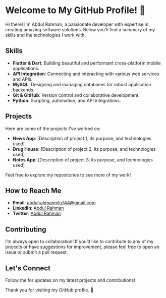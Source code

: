 # Welcome to My GitHub Profile! 🚀

Hi there! I'm Abdul Rahman, a passionate developer with expertise in creating amazing software solutions. Below you'll find a summary of my skills and the technologies I work with.

## Skills

- **Flutter & Dart**: Building beautiful and performant cross-platform mobile applications.
- **API Integration**: Connecting and interacting with various web services and APIs.
- **MySQL**: Designing and managing databases for robust application backends.
- **Git & GitHub**: Version control and collaborative development.
- **Python**: Scripting, automation, and API integrations.

## Projects

Here are some of the projects I've worked on:

- **News App**: [Description of project 1, its purpose, and technologies used]
- **Drug House**: [Description of project 2, its purpose, and technologies used]
- **Notes App**: [Description of project 3, its purpose, and technologies used]

Feel free to explore my repositories to see more of my work!

## How to Reach Me

- **Email**: abdulrahmanmlg744@gmail.com
- **LinkedIn**: [Abdul Rahman](www.linkedin.com/in/abdulrahman0842)
- **Twitter**: [Abdul Rahman](https://twitter.com/abdulrahman0842)

## Contributing

I’m always open to collaboration! If you’d like to contribute to any of my projects or have suggestions for improvement, please feel free to open an issue or submit a pull request.

## Let's Connect

Follow me for updates on my latest projects and contributions!

Thank you for visiting my GitHub profile. 🚀

